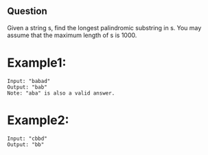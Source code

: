 ## Question
Given a string s, find the longest palindromic substring in s. You may assume that the maximum length of s is 1000.

# Example1:
```
Input: "babad"
Output: "bab"
Note: "aba" is also a valid answer.
```
# Example2:
```
Input: "cbbd"
Output: "bb"
```
